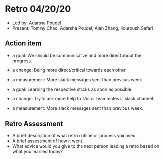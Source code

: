 # Retro 04/20/20

* Led by: Adarsha Poudel
* Present: Tommy Chao, Adarsha Poudel, Alan Zhang, Kouroush Safari

## Action item

* a goal: We should be communicative and more direct about the progress.
* a change: Being more direct/critical towards each other. 
* a measurement: More slack messages sent than previous week. 

* a goal: Learning the respective stacks as soon as possible. 
* a change: Try to ask more help to TAs or teammates  in slack channel. 
* a measurement: More slack messages sent than previous week. 

## Retro Assessment

* A brief description of what retro outline or process you used.
* A brief assessment of how it went.
* What advice would you give to the next person leading a retro
  based on what you learned today?
